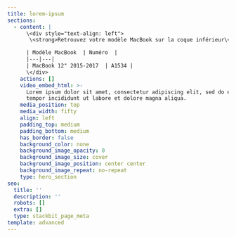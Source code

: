 ```yaml
---
title: lorem-ipsum
sections:
  - content: |
      \<div style="text-align: left">
       \<strong>Retrouvez votre modèle MacBook sur la coque inférieur\</strong>

      | Modèle MacBook  | Numéro  |
      |---|---|
      | MacBook 12" 2015-2017  | A1534 |
      \</div>
    actions: []
    video_embed_html: >-
      Lorem ipsum dolor sit amet, consectetur adipiscing elit, sed do eiusmod
      tempor incididunt ut labore et dolore magna aliqua.
    media_position: top
    media_width: fifty
    align: left
    padding_top: medium
    padding_bottom: medium
    has_border: false
    background_color: none
    background_image_opacity: 0
    background_image_size: cover
    background_image_position: center center
    background_image_repeat: no-repeat
    type: hero_section
seo:
  title: ''
  description: ''
  robots: []
  extra: []
  type: stackbit_page_meta
template: advanced
---
```

